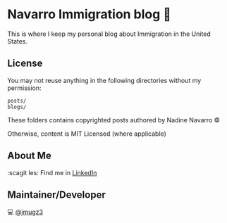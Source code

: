 # Navarro Immigration blog :briefcase:


This is where I keep my personal blog about Immigration in the United States. 

## License

You may not reuse anything in the following directories without my permission:

```
posts/
blogs/
```

These folders contains copyrighted posts authored by Nadine Navarro :copyright:

Otherwise, content is MIT Licensed (where applicable)

## About Me

:scagit les: Find me in [LinkedIn](http://linkedin.com/in/nadinenavarro)

## Maintainer/Developer

:computer: [@jmugz3](http://twitter.com/jmugz3)
